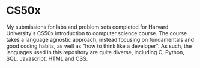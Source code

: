 # CS50x
My submissions for labs and problem sets completed for Harvard University's CS50x introduction to computer science course. 
The course takes a language agnostic approach, instead focusing on fundamentals and good coding habits, as well as "how to think like a developer". As such, the languages used in this repository are quite diverse, including C, Python, SQL, Javascript, HTML and CSS.
